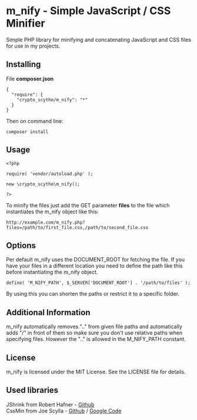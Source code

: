 # m_nify - Simple JavaScript / CSS Minifier

Simple PHP library for minifying and concatenating JavaScript and CSS files for use in my projects.

## Installing

File **composer.json**

    {
      "require": {
        "crypto_scythe/m_nify": "*"
      }
    }

Then on command line:

    composer install

## Usage

    <?php

    require( 'vendor/autoload.php' );

    new \crypto_scythe\m_nify();

    ?>

To minify the files just add the GET parameter **files** to the file which instantiates the m_nify object like this:
 
    http://example.com/m_nify.php?files=/path/to/first_file.css,/path/to/second_file.css

## Options

Per default m_nify uses the DOCUMENT_ROOT for fetching the file. If you have your files in a different location you need to define the path like this before instantiating the m_nify object.

    define( 'M_NIFY_PATH', $_SERVER['DOCUMENT_ROOT'] . '/path/to/files' );

By using this you can shorten the paths or restrict it to a specific folder.

## Additional Information

m_nify automatically removes ".." from given file paths and automatically adds "/" in front of them so make sure you don't use relative paths when specifying files. However the ".." is allowed in the M_NIFY_PATH constant.

## License

m_nify is licensed under the MIT License. See the LICENSE file for details.

## Used libraries

JShrink from Robert Hafner - [Github](https://github.com/tedious/JShrink)  
CssMin from Joe Scylla - [Github](https://github.com/natxet/CssMin) / [Google Code](http://code.google.com/p/cssmin/)